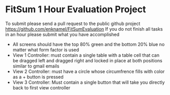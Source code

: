 FitSum 1 Hour Evaluation Project
=====================================

To submit please send a pull request to the public github project https://github.com/enknamel/FitSumEvaluation
If you do not finish all tasks in an hour please submit what you have accomplished

* All screens should have the top 80% green and the bottom 20% blue no matter what form factor is used
* View 1 Controller: must contain a single table with a table cell that can be dragged left and dragged right and locked in place at both positions similar to gmail emails
* View 2 Controller: must have a circle whose circumfrence fills with color as a + button is pressed
* View 3 Controller: Must contain a single button that will take you directly back to first view controller
